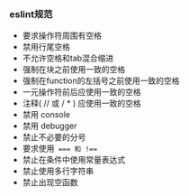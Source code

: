### eslint规范

- 要求操作符周围有空格
- 禁用行尾空格
- 不允许空格和tab混合缩进
- 强制在块之前使用一致的空格
- 强制在function的左括号之前使用一致的空格
- 一元操作符前后应使用一致的空格
- 注释( // 或 / * ) 应使用一致的空格
- 禁用 console
- 禁用 debugger
- 禁止不必要的分号
- 要求使用` === 和 !==`
- 禁止在条件中使用常量表达式
- 禁止使用多行字符串
- 禁止出现空函数